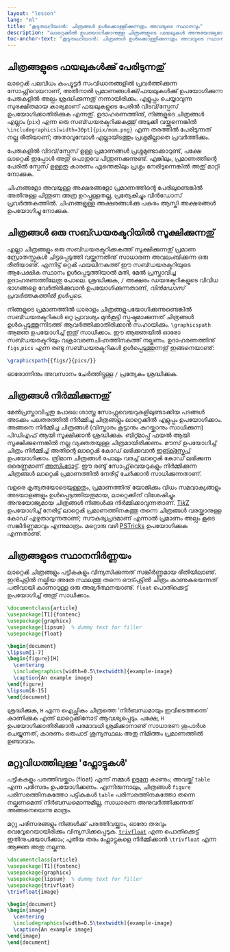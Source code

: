 ```yaml
---
layout: "lesson"
lang: "ml"
title: "കൂടുതലറിയാൻ: ചിത്രങ്ങൾ ഉള്‍ക്കൊള്ളിക്കുന്നതും അവയുടെ സ്ഥാനവും"
description: "ലാറ്റെക്കിൽ ഉപയോഗിക്കാനുള്ള ചിത്രങ്ങളുടെ ഫയലുകൾ അനുയോജ്യമായ പേരിൽ സൂക്ഷിച്ചു വയ്ക്കുന്നതിനെപ്പറ്റിയും ലാറ്റെൿ ഉപയോഗിച്ചു തന്നെ ചിത്രങ്ങൾ നിര്‍മ്മിക്കുന്നതിനെപ്പറ്റിയും ഈ പാഠത്തിൽ കൂടുതലായി മനസ്സിലാക്കാം."
toc-anchor-text: "കൂടുതലറിയാൻ: ചിത്രങ്ങൾ ഉള്‍ക്കൊള്ളിക്കുന്നതും അവയുടെ സ്ഥാനവും"
---
```


## ചിത്രങ്ങളുടെ ഫയലുകള്‍ക്കു് പേരിടുന്നതു്

ലാറ്റെൿ പലവിധം കംപ്യൂട്ടർ സംവിധാനങ്ങളിൽ പ്രവര്‍ത്തിക്കുന്ന സോഫ്റ്റ്‌വെയറാണ്, അതിനാൽ
പ്രമാണങ്ങള്‍ക്കു്/ഫയലുകള്‍ക്കു് ഉപയോഗിക്കുന്ന പേരുകളിൽ അല്പം ശ്രദ്ധിക്കുന്നതു് നന്നായിരിക്കും.
എളുപ്പം ചെയ്യാവുന്ന സുരക്ഷിതമായ കാര്യമാണ് ഫയലുകളുടെ പേരിൽ വിടവ്/സ്പേസ് ഉപയോഗിക്കാതിരിക്കുക
എന്നതു്. ഉദാഹരണത്തിനു്, നിങ്ങളുടെ ചിത്രങ്ങൾ എല്ലാം (`pix`) എന്ന ഒരു സബ്ഡയരക്ടറിക്കകത്തു്
അടുക്കി വയ്ക്കുന്നെങ്കിൽ `\includegraphics[width=30pt]{pix/mom.png}` എന്ന തരത്തിൽ
പേരിടുന്നത് നല്ല രീതിയാണ്; അതാവുമ്പോൾ എല്ലായിടത്തും പ്രശ്നമില്ലാതെ പ്രവര്‍ത്തിക്കും.

പേരുകളിൽ വിടവ്/സ്പേസ് ഉള്ള പ്രമാണങ്ങൾ പ്രശ്നമുണ്ടാക്കാറുണ്ട്, പക്ഷേ ലാറ്റെൿ ഇപ്പോൾ അതു് പൊതുവേ
പിന്തുണക്കുന്നുണ്ട്. എങ്കിലും, പ്രമാണത്തിന്റെ പേരിൽ സ്പേസ് ഉള്ളതു കാരണം എന്തെങ്കിലും പ്രശ്നം നേരിടുന്നെങ്കിൽ
അതു് മാറ്റി നോക്കുക.

ചിഹ്നങ്ങളോ അവയുള്ള അക്ഷരങ്ങളോ പ്രമാണത്തിന്റെ പേരിലുണ്ടെങ്കിൽ അതിനുള്ള പിന്തുണ അത്ര ഉറപ്പുള്ളതല്ല,
പ്രത്യേകിച്ചും വിന്‍ഡോസ് പ്രവര്‍ത്തകത്തിൽ. ചിഹ്നങ്ങളുള്ള അക്ഷരങ്ങള്‍ക്കു പകരം ആസ്കി അക്ഷരങ്ങൾ ഉപയോഗിച്ചു നോക്കുക. 

## ചിത്രങ്ങൾ ഒരു സബ്ഡയരക്ടറിയിൽ സൂക്ഷിക്കുന്നതു്

എല്ലാ ചിത്രങ്ങളും ഒരു സബ്ഡയരക്ടറിക്കകത്ത് സൂക്ഷിക്കുന്നതു് പ്രമാണ സ്രോതസ്സുകൾ ചിട്ടപ്പെടുത്തി വയ്ക്കുന്നതിനു്
സാധാരണ അവലംബിക്കുന്ന ഒരു രീതിയാണു്. എന്നിട്ട് റ്റെൿ ഫയലിനകത്ത് ഈ സബ്ഡയരക്ടറിയുടെ ആപേക്ഷിക
സ്ഥാനം ഉള്‍പ്പെടുത്തിയാൽ മതി, മേൽ പ്രസ്താവിച്ച ഉദാഹരണത്തിലേതു പോലെ. ശ്രദ്ധിക്കുക, `/` അക്ഷരം
ഡയരക്ടറികളുടെ വിവിധ ഭാഗങ്ങളെ വേർതിരിക്കുവാൻ ഉപയോഗിക്കുന്നതാണ്, _വിന്‍ഡോസ് പ്രവര്‍ത്തകത്തിൽ ഉള്‍പ്പടെ_.

നിങ്ങളുടെ പ്രമാണത്തിൽ ധാരാളം ചിത്രങ്ങളുപയോഗിക്കുന്നുണ്ടെങ്കിൽ സബ്ഡയരക്ടറികൾ ഒറ്റ പ്രാവശ്യം ‍മുന്‍കൂട്ടി സ്പഷ്ടമാക്കുന്നത്
ചിത്രങ്ങള്‍ ഉള്‍പ്പെടുത്തുന്നിടത്ത് ആവര്‍ത്തിക്കാതിരിക്കാൻ സഹായിക്കും. `\graphicspath` ആജ്ഞ ഉപയോഗിച്ച് ഇതു്
സാധിക്കാം. ഈ ആജ്ഞയിൽ ഓരോ‌ സബ്ഡയരക്ടറിയും വക്രാവരണചിഹ്നത്തിനകത്ത് നല്കണം. ഉദാഹരണത്തിനു്
`figs`,`pics` എന്ന രണ്ടു സബ്ഡയരക്ടറികൾ ഉള്‍പ്പെടുത്തുന്നതു് ഇങ്ങനെയാണു്:

<!-- {% raw %} -->
```latex
\graphicspath{{figs/}{pics/}}
```
<!-- {% endraw %} -->

ഓരോന്നിനും അവസാനം ചേര്‍ത്തിട്ടുള്ള `/` പ്രത്യേകം ശ്രദ്ധിക്കുക.

## ചിത്രങ്ങൾ നിർമ്മിക്കുന്നതു്

മേൽപ്രസ്താവിച്ചതു പോലെ ശാസ്ത്ര സോഫ്റ്റുവെയറുകളിലുണ്ടാക്കിയ പടങ്ങൾ അടക്കം പലതരത്തിൽ നിർമ്മിച്ച ചിത്രങ്ങളും ലാറ്റെക്കിൽ എളുപ്പം ഉപയോഗിക്കാം.
അങ്ങനെ നിർമ്മിച്ച ചിത്രങ്ങൾ (വിസ്താരം കൂട്ടാനും കുറയ്ക്കാനും സാധിക്കുന്ന) പിഡിഎഫ് ആയി സൂക്ഷിക്കാൻ ശ്രദ്ധിക്കുക. ബിറ്റ്മാപ്പ്
ഫയൽ ആയി സൂക്ഷിക്കുന്നെങ്കിൽ നല്ല വ്യക്തതയുള്ള ചിത്രമായിരിക്കണം. മൗസ് ഉപയോഗിച്ച് ചിത്രം നിർമ്മിച്ച് അതിന്റെ ലാറ്റെൿ‌ കോഡ്
ലഭിക്കുവാൻ [ഇങ്ക്സ്കേപ്](https://inkscape.org/) ഉപയോഗിക്കാം. ത്രിമാന ചിത്രങ്ങൾ പോലും വരച്ച് ലാറ്റെൿ‌ കോഡ്
ലഭിക്കുന്ന ഒരെണ്ണമാണ് [അസിംടോട്ട്](https://www.ctan.org/pkg/asymptote). ഈ രണ്ടു് സോഫ്റ്റ്‌വെയറുകളും
നിർമ്മിക്കുന്ന ചിത്രങ്ങൾ ലാറ്റെൿ‌ പ്രമാണത്തിൽ നേരിട്ട് ചേർക്കാൻ സാധിക്കുന്നതാണ്.

വളരെ കൃത്യതയോടെയുള്ളതും, പ്രമാണത്തിനു് യോജിക്കും വിധം സമവാക്യങ്ങളും അടയാളങ്ങളും ഉൾപ്പെടുത്തിയതുമായ, ലാറ്റെക്കിന്
വിശേഷിച്ചും അനുയോജ്യമായ ചിത്രങ്ങൾ നിങ്ങൾക്കു നിർമ്മിക്കാവുന്നതാണ്. [Ti*k*Z](https://ctan.org/pkg/pgf)
ഉപയോഗിച്ച് നേരിട്ട് ലാറ്റെൿ‌ പ്രമാണത്തിനകത്തു തന്നെ ചിത്രങ്ങൾ വരയ്ക്കാനുള്ള കോഡ് എഴുതാവുന്നതാണ്; സൗകര്യപ്രദമാണ്
എന്നാൽ പ്രമാണം അല്പം കൂടെ സങ്കീർണ്ണമാവും എന്നുമാത്രം. മറ്റൊരു വഴി [PSTricks](https://ctan.org/pkg/pstricks-base)
ഉപയോഗിക്കുക എന്നതാണു്.


## ചിത്രങ്ങളുടെ സ്ഥാനനിർണ്ണയം

ലാറ്റെൿ‌ ചിത്രങ്ങളും പട്ടികകളും വിന്യസിക്കുന്നത് സങ്കീർണ്ണമായ രീതിയിലാണു്. ഇൻപുട്ടിൽ നല്കിയ അതേ സ്ഥലത്തു തന്നെ ഔട്പുട്ടിൽ
ചിത്രം കാണുകയെന്നത് പതിവായി കാണാറുള്ള ഒരു അഭ്യർത്ഥനയാണു്. `float` പൊതിക്കെട്ട് ഉപയോഗിച്ച് അതു് സാധിക്കാം.


```latex
\documentclass{article}
\usepackage[T1]{fontenc}
\usepackage{graphicx}
\usepackage{lipsum}  % dummy text for filler
\usepackage{float}

\begin{document}
\lipsum[1-7]
\begin{figure}[H]
  \centering
  \includegraphics[width=0.5\textwidth]{example-image}
  \caption{An example image}
\end{figure}
\lipsum[8-15]
\end{document}
```

ശ്രദ്ധിക്കുക, `H` എന്ന ഐച്ഛികം ചിത്രത്തെ 'നിർബന്ധമായും ഇവിടെത്തന്നെ' കാണിക്കുക എന്ന് ലാറ്റെക്കിനോട് ആവശ്യപ്പെടും.
പക്ഷേ, `H` ഉപയോഗിക്കാതിരിക്കാൻ പരമാവധി ശ്രമിക്കാനാണു് സാധാരണ ശുപാർശ ചെയ്യുന്നത്, കാരണം ഒരുപാട് ശൂന്യസ്ഥലം
അതു നിമിത്തം പ്രമാണത്തിൽ ഉണ്ടാവാം.

## മറ്റുവിധത്തിലുള്ള 'ഫ്ലോട്ടുകൾ'

പട്ടികകളും പരത്തിവയ്ക്കാം (float) എന്ന് നമ്മൾ [ഉടനേ](lesson-08) കാണും; അവയ്ക്ക് `table` എന്ന പരിസരം
ഉപയോഗിക്കണം. എന്നിരുന്നാലും, ചിത്രങ്ങൾ `figure` പരിസരത്തിനകത്തോ പട്ടികകൾ `table` പരിസരത്തിനകത്തോ
തന്നെ നല്കണമെന്ന് നിർബന്ധമൊന്നുമില്ല, സാധാരണ അനുവർത്തിക്കുന്നത് അങ്ങനെയെന്നു മാത്രം.

മറ്റു പരിസരങ്ങളും നിങ്ങൾക്ക് പരത്തിവയ്ക്കാം, ഓരോ തരവും വെവ്വേറെയായിരിക്കും വിന്യസിക്കപ്പെടുക. [`trivfloat`](https://ctan.org/pkg/trivfloat) 
എന്ന പൊതിക്കെട്ട് ഇതിനുപയോഗിക്കാം; പുതിയ തരം ഫ്ലോട്ടുകളെ നിർമ്മിക്കാൻ `\trivfloat` എന്ന ആജ്ഞ അതു നല്കുന്നു.


```latex
\documentclass{article}
\usepackage[T1]{fontenc}
\usepackage{graphicx}
\usepackage{lipsum}  % dummy text for filler
\usepackage{trivfloat}
\trivfloat{image}

\begin{document}
\begin{image}
  \centering
  \includegraphics[width=0.5\textwidth]{example-image}
  \caption{An example image}
\end{image}
\end{document}
```
